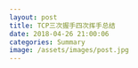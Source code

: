 ```yaml
---
layout: post
title: TCP三次握手四次挥手总结
date: 2018-04-26 21:00:06
categories: Summary
image: /assets/images/post.jpg
---
```

